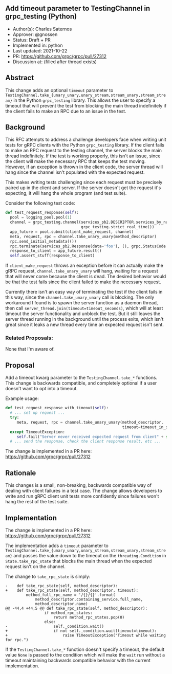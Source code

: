 Add timeout parameter to TestingChannel in grpc_testing (Python)
----
* Author(s): Charles Saternos
* Approver: @gnossen
* Status: Draft + PR
* Implemented in: python
* Last updated: 2021-10-22
* PR: https://github.com/grpc/grpc/pull/27312
* Discussion at: <google group thread> (filled after thread exists)

## Abstract

This change adds an optional `timeout` parameter to
`TestingChannel.take_{unary_unary,unary_stream,stream_unary,stream_stream}`
in the Python `grpc_testing` library. This allows the user to specify a timeout that
will prevent the test from blocking the main thread indefinitely if the client
fails to make an RPC due to an issue in the test.

## Background

This RFC attempts to address a challenge developers face when writing unit
tests for gRPC clients with the Python `grpc_testing` library. If the
client fails to make an RPC request to the testing channel, the server
blocks the main thread indefinitely. If the test is working properly,
this isn't an issue, since the client will make the necessary RPC that keeps
the test moving. However, if an exception is thrown in the client code,
the server thread will hang since the channel isn't populated with the expected
request.

This makes writing tests challenging since each request must be precisely paired
up in the client and server. If the server doesn't get the request it's expecting,
it will hang the whole program (and test suite).

Consider the following test code:

```python
def test_request_response(self):
  pool = logging_pool.pool(1)
  channel = grpc_testing.channel(services_pb2.DESCRIPTOR.services_by_name.values(),
                                 grpc_testing.strict_real_time())
  app_future = pool.submit(client_make_request, channel)
  meta, request, rpc = channel.take_unary_unary(method_descriptor)
  rpc.send_initial_metadata(())
  rpc.terminate(services_pb2.Response(data='foo'), (), grpc.StatusCode.OK, '')
  response_to_client = app_future.result()
  self.assert_stuff(response_to_client)
```

If `client_make_request` throws an exception before it can actually make the gRPC
request, `channel.take_unary_unary` will hang, waiting for a request that will
never come because the client is dead. The desired behavior would be that the
test fails since the client failed to make the necessary request.

Currently there isn't an easy way of terminating the test if the
client fails in this way, since the `channel.take_unary_unary` call is
blocking. The only workaround I found is to spawn the server function as
a daemon thread, then call `server_thread.join(timeout=timeout_seconds)`,
which will at least timeout the server functionality and unblock the test.
But it still leaves the server thread running in the background until
the process exits, which isn't great since it leaks a new thread
every time an expected request isn't sent.

### Related Proposals:

None that I'm aware of.

## Proposal

Add a timeout kwarg parameter to the `TestingChannel.take_*` functions. This
change is backwards compatible, and completely optional if a user doesn't want to
opt into a timeout.

Example usage:

```python
def test_request_response_with_timeout(self):
  # ... set up request ...
  try:
     meta, request, rpc = channel.take_unary_unary(method_descriptor,
                                                   timeout=timeout_in_seconds)
  except TimeoutException:
     self.fail("Server never received expected request from client" + str(method_descriptor))
  # ... send the response, check the client response result, etc ...
```

The change is implemented in a PR here: https://github.com/grpc/grpc/pull/27312

## Rationale

This changes is a small, non-breaking, backwards compatible way of dealing with
client failures in a test case. The change allows developers to write and run
gRPC client unit tests more confidently since failures won't hang the rest of
the test suite.

## Implementation

The change is implemented in a PR here: https://github.com/grpc/grpc/pull/27312

The implementation adds a `timeout` parameter to `TestingChannel.take_{unary_unary,unary_stream,stream_unary,stream_stream}`
and passes the value down to the timeout on the `threading.Condition` in
`State.take_rpc_state` that blocks the main thread when the expected request
isn't on the channel.

The change to `take_rpc_state` is simply:

```
-    def take_rpc_state(self, method_descriptor):
+    def take_rpc_state(self, method_descriptor, timeout):
         method_full_rpc_name = '/{}/{}'.format(
             method_descriptor.containing_service.full_name,
             method_descriptor.name)
@@ -44,4 +44,5 @@ def take_rpc_state(self, method_descriptor):
                 if method_rpc_states:
                     return method_rpc_states.pop(0)
                 else:
-                    self._condition.wait()
+                    if not self._condition.wait(timeout=timeout):
+                        raise TimeoutException("Timeout while waiting for rpc.")
```

If the `TestingChannel.take_*` function doesn't specify a timeout, the default value
`None` is passed to the condition which will make the `wait` run without a timeout
maintaining backwards compatible behavior with the current implementation.
